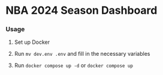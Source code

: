 
# NBA 2024 Season Dashboard



### Usage

1. Set up Docker 

2. Run `mv dev.env .env` and fill in the necessary variables

3. Run `docker compose up -d` or `docker compose up`

   

